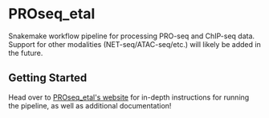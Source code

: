 # PROseq_etal
Snakemake workflow pipeline for processing PRO-seq and ChIP-seq data. Support for other modalities (NET-seq/ATAC-seq/etc.) will likely be added in the future.

## Getting Started

Head over to [PROseq_etal's website](https://proseq-etal.readthedocs.io/en/latest/) for in-depth instructions for running the pipeline, as well as additional documentation!
